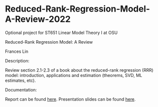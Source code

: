 # Reduced-Rank-Regression-Model-A-Review-2022
Optional project for ST651 Linear Model Theory I at OSU

Reduced-Rank Regression Model: A Review

Frances Lin 

Description:

Review section 2.1-2.3 of a book about the reduced-rank regression (RRR) model: introduction, applications and estimation (theorems, SVD, ML estimates, etc). 

Documentation:

Report can be found [here](https://github.com/franceslinyc/Reduced-Rank-Regression-Model-A-Review-2022/blob/main/reporting/Lin_ST651_Project.pdf). Presentation slides can be found [here](https://github.com/franceslinyc/Reduced-Rank-Regression-Model-A-Review-2022/blob/main/reporting/Lin_ST651_Presentation.pdf). 

